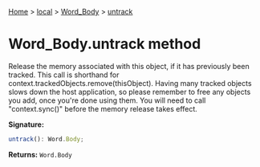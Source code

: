 [Home](./index) &gt; [local](local.md) &gt; [Word\_Body](local.word_body.md) &gt; [untrack](local.word_body.untrack.md)

# Word\_Body.untrack method

Release the memory associated with this object, if it has previously been tracked. This call is shorthand for context.trackedObjects.remove(thisObject). Having many tracked objects slows down the host application, so please remember to free any objects you add, once you're done using them. You will need to call "context.sync()" before the memory release takes effect.

**Signature:**
```javascript
untrack(): Word.Body;
```
**Returns:** `Word.Body`

